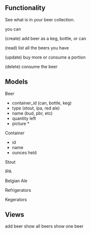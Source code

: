 Functionality
---------------

See what is in your beer collection.

you can

(create) add beer as a keg, bottle, or can

(read) list all the beers you have

(update) buy more or consume a portion

(delete) consume the beer



Models
--------------

Beer

- container_id (can, bottle, keg)
- type (stout, ipa, red ale)
- name (bud, pbr, etc)
- quantity left
- picture *

Container

- id
- name
- ounces held

Stout

IPA

Belgian Ale


Refrigerators

Kegerators



Views
---------------

add beer
show all beers
show one beer

